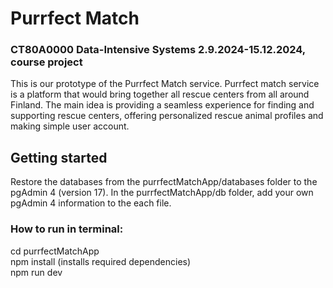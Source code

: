 # Purrfect Match  
### CT80A0000 Data-Intensive Systems 2.9.2024-15.12.2024, course project  
This is our prototype of the Purrfect Match service. Purrfect match service is a platform that would bring together all rescue centers from all around Finland. The main idea is providing a seamless experience for finding and supporting rescue centers, offering personalized rescue animal profiles and making simple user account.


## Getting started  
Restore the databases from the purrfectMatchApp/databases folder to the pgAdmin 4 (version 17).
In the purrfectMatchApp/db folder, add your own pgAdmin 4 information to the each file.  

### How to run in terminal:  
cd purrfectMatchApp  
npm install (installs required dependencies)  
npm run dev  
